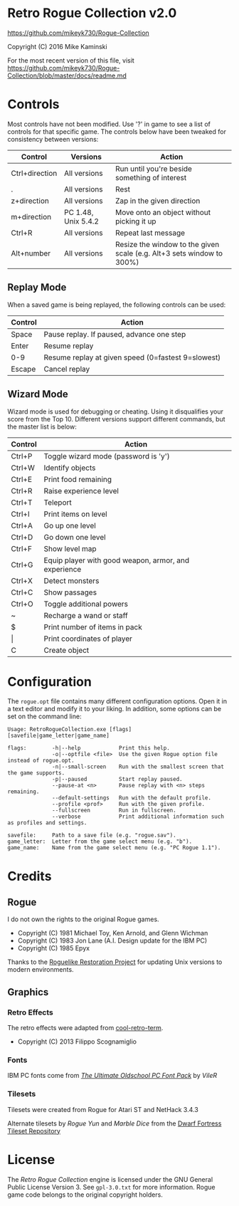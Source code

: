 Retro Rogue Collection v2.0
===========================
https://github.com/mikeyk730/Rogue-Collection

Copyright (C) 2016 Mike Kaminski

For the most recent version of this file, visit https://github.com/mikeyk730/Rogue-Collection/blob/master/docs/readme.md

Controls
========
Most controls have not been modified.  Use '?' in game to see a list of controls for that specific game.  The controls below have been tweaked for consistency between versions:

| Control        | Versions            | Action
|----------------|---------------------|----------------------------------------------------------------------
| Ctrl+direction | All versions        | Run until you're beside something of interest
| .              | All versions        | Rest
| z+direction    | All versions        | Zap in the given direction
| m+direction    | PC 1.48, Unix 5.4.2 | Move onto an object without picking it up
| Ctrl+R         | All versions        | Repeat last message
| Alt+number     | All versions        | Resize the window to the given scale (e.g. Alt+3 sets window to 300%)

Replay Mode
-----------
When a saved game is being replayed, the following controls can be used:

| Control  | Action
|----------|---------------------------------------------------
| Space    | Pause replay.  If paused, advance one step
| Enter    | Resume replay
| 0-9      | Resume replay at given speed (0=fastest 9=slowest)
| Escape   | Cancel replay

Wizard Mode
-----------
Wizard mode is used for debugging or cheating.  Using it disqualifies your score from the Top 10.  Different versions support different commands, but the master list is below:

| Control | Action
|---------|-----------------------------------------------------
| Ctrl+P  | Toggle wizard mode (password is 'y')
| Ctrl+W  | Identify objects
| Ctrl+E  | Print food remaining
| Ctrl+R  | Raise experience level
| Ctrl+T  | Teleport
| Ctrl+I  | Print items on level
| Ctrl+A  | Go up one level
| Ctrl+D  | Go down one level
| Ctrl+F  | Show level map
| Ctrl+G  | Equip player with good weapon, armor, and experience
| Ctrl+X  | Detect monsters
| Ctrl+C  | Show passages
| Ctrl+O  | Toggle additional powers
| ~       | Recharge a wand or staff
| $       | Print number of items in pack
| &#124;  | Print coordinates of player
| C       | Create object

Configuration
=============
The `rogue.opt` file contains many different configuration options.  Open it in a text editor and modify it to your liking.  In addition, some options can be set on the command line:

~~~
Usage: RetroRogueCollection.exe [flags] [savefile|game_letter|game_name]

flags:        -h|--help            Print this help.
              -o|--optfile <file>  Use the given Rogue option file instead of rogue.opt.
              -n|--small-screen    Run with the smallest screen that the game supports.
              -p|--paused          Start replay paused.
              --pause-at <n>       Pause replay with <n> steps remaining.
              --default-settings   Run with the default profile.
              --profile <prof>     Run with the given profile.
              --fullscreen         Run in fullscreen.
              --verbose            Print additional information such as profiles and settings.
              
savefile:     Path to a save file (e.g. "rogue.sav").
game_letter:  Letter from the game select menu (e.g. "b").
game_name:    Name from the game select menu (e.g. "PC Rogue 1.1").
~~~

Credits
=======
Rogue
-----
I do not own the rights to the original Rogue games.

- Copyright (C) 1981 Michael Toy, Ken Arnold, and Glenn Wichman
- Copyright (C) 1983 Jon Lane (A.I. Design update for the IBM PC)
- Copyright (C) 1985 Epyx

Thanks to the [Roguelike Restoration Project](https://github.com/RoguelikeRestorationProject) for updating Unix versions to modern environments.

Graphics
--------
### Retro Effects

The retro effects were adapted from [cool-retro-term](https://github.com/Swordfish90/cool-retro-term).

- Copyright (C) 2013 Filippo Scognamiglio

### Fonts

IBM PC fonts come from [_The Ultimate Oldschool PC Font Pack_](http://int10h.org/oldschool-pc-fonts/) by _VileR_

### Tilesets

Tilesets were created from Rogue for Atari ST and NetHack 3.4.3

Alternate tilesets by _Rogue Yun_ and _Marble Dice_ from the [Dwarf Fortress Tileset Repository](http://dwarffortresswiki.org/index.php/Tileset_repository)

License
=======
The _Retro Rogue Collection_ engine is licensed under the GNU General Public License Version 3.  See `gpl-3.0.txt` for more information.  Rogue game code belongs to the original copyright holders.
